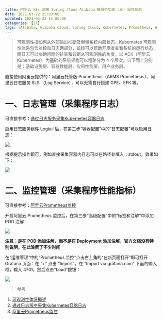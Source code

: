 ```yaml
---
title: 阿里云 k8s 部署 Spring Cloud Alibaba 微服务实践 (三) 服务观测
date: 2021-03-22 15:00:00
updated: 2021-03-22 15:00:00
categories: [IT]
tags: [Alibaba, Alibaba Cloud, Spring Cloud, Kubernetes, Prometheus, Grafana]
---
```


> 可观测性指如何从外部输出推断及衡量系统内部状态。Kubernetes 可观测性体系包含监控和日志两部分，监控可以帮助开发者查看系统的运行状态，而日志可以协助问题的排查和诊断从可观测性的角度，以 ACK（阿里云 Kubernetes） 为基础的系统架构可以粗略分为 4 个层次。自下而上分别是：基础设施层、容器性能层、应用性能层、用户业务层。

直接使用阿里云提供的：阿里云托管版 Prometheus（ARMS Prometheus）、阿里云日志服务 SLS （Log Service），可以无需自行搭建 GPE、EFK 等。

# 一、日志管理（采集程序日志）

可直接参考：[通过日志服务采集Kubernetes容器日志](https://help.aliyun.com/document_detail/87540.html?spm=a2c4g.11186623.6.897.447e41aaWLKqUX)

启用日志服务组件 Logtail 后，在第二步“容器配置”中的“日志配置”可以启用日志：

![](https://victorblog.nos-eastchina1.126.net/2121/3/log-1.png)

根据提示操作即可，例如直接采集容器内日志可以在路径处填入：stdout，效果如下：

![](https://victorblog.nos-eastchina1.126.net/2121/3/log-2.png)

# 二、监控管理（采集程序性能指标）

可直接参考：[阿里云Prometheus监控](https://help.aliyun.com/document_detail/161304.html?spm=a2c4g.11186623.6.907.6a43388fp6ZAjR)

开启阿里云 Prometheus 监控后，在第三步“高级配置”中的“标签和注解”中添加 POD 注解：

![](https://victorblog.nos-eastchina1.126.net/2121/3/prometheus.png)

**注意：是在 POD 添加注解，而不是在 Deployment 添加注解，官方文档没有特别说明，在此浪费了不少时间**

在“运维管理”中的“Prometheus 监控”点击右上角的“在新页面打开”即可打开 Grafana 页面：在 “+” 点击 “Import”，在 “Import via grafana.com” 下面的输入框，输入 4701，然后点击”Load”按钮：

![](https://victorblog.nos-eastchina1.126.net/2121/3/grafana.png)



> 参考

1. [可观测性体系概述](https://help.aliyun.com/document_detail/203344.html?spm=a2c4g.11186623.6.897.447e41aaAP1rwH)
1. [通过日志服务采集Kubernetes容器日志](https://help.aliyun.com/document_detail/87540.html?spm=a2c4g.11186623.6.897.447e41aaWLKqUX)
1. [阿里云Prometheus监控](https://help.aliyun.com/document_detail/161304.html?spm=a2c4g.11186623.6.907.6a43388fp6ZAjR)
